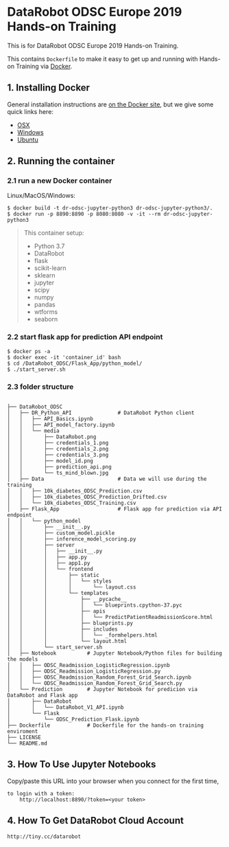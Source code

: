 # DataRobot ODSC Europe 2019 Hands-on Training

This is for DataRobot ODSC Europe 2019 Hands-on Training.

This contains `Dockerfile` to make it easy to get up and running with
Hands-on Training via [Docker](http://www.docker.com/).


## 1. Installing Docker
General installation instructions are
[on the Docker site](https://docs.docker.com/installation/), but we give some
quick links here:

* [OSX](https://www.docker.com/docker-mac)
* [Windows](https://www.docker.com/docker-windows)
* [Ubuntu](https://www.docker.com/docker-ubuntu)

## 2. Running the container

### 2.1 run a new Docker container
Linux/MacOS/Windows:

    $ docker build -t dr-odsc-jupyter-python3 dr-odsc-jupyter-python3/.
    $ docker run -p 8890:8890 -p 8080:8080 -v -it --rm dr-odsc-jupyter-python3


>This container setup:
>- Python 3.7
>- DataRobot
>- flask
>- scikit-learn 
>- sklearn
>- jupyter
>- scipy
>- numpy
>- pandas
>- wtforms
>- seaborn

### 2.2 start flask app for prediction API endpoint

	$ docker ps -a
	$ docker exec -it 'container_id' bash
	$ cd /DataRobot_ODSC/Flask_App/python_model/
	$ ./start_server.sh


### 2.3 folder structure

```

├── DataRobot_ODSC				
│   ├── DR_Python_API				# DataRobot Python client
│   │   ├── API_Basics.ipynb
│   │   ├── API_model_factory.ipynb
│   │   └── media
│   │       ├── DataRobot.png
│   │       ├── credentials_1.png
│   │       ├── credentials_2.png
│   │       ├── credentials_3.png
│   │       ├── model_id.png
│   │       ├── prediction_api.png
│   │       └── ts_mind_blown.jpg
│   ├── Data                        # Data we will use during the training
│   │   ├── 10k_diabetes_ODSC_Prediction.csv
│   │   ├── 10k_diabetes_ODSC_Prediction_Drifted.csv
│   │   └── 10k_diabetes_ODSC_Training.csv
│   ├── Flask_App                   # Flask app for prediction via API endpoint
│   │   └── python_model
│   │       ├── __init__.py
│   │       ├── custom_model.pickle
│   │       ├── inference_model_scoring.py
│   │       ├── server
│   │       │   ├── __init__.py
│   │       │   ├── app.py
│   │       │   ├── app1.py
│   │       │   └── frontend
│   │       │       ├── static
│   │       │       │   └── styles
│   │       │       │       └── layout.css
│   │       │       └── templates
│   │       │           ├── __pycache__
│   │       │           │   └── blueprints.cpython-37.pyc
│   │       │           ├── apis
│   │       │           │   └── PredictPatientReadmissionScore.html
│   │       │           ├── blueprints.py
│   │       │           ├── includes
│   │       │           │   └── _formhelpers.html
│   │       │           └── layout.html
│   │       └── start_server.sh
│   ├── Notebook          # Jupyter Notebook/Python files for building the models
│   │   ├── ODSC_Readmission_LogisticRegression.ipynb
│   │   ├── ODSC_Readmission_LogisticRegression.py
│   │   ├── ODSC_Readmission_Random_Forest_Grid_Search.ipynb
│   │   └── ODSC_Readmission_Random_Forest_Grid_Search.py
│   └── Prediction        # Jupyter Notebook for predicion via DataRobot and Flask app
│       ├── DataRobot
│       │   └── DataRobot_V1_API.ipynb
│       └── Flask
│           └── ODSC_Prediction_Flask.ipynb
├── Dockerfile            # Dockerfile for the hands-on training enviroment
├── LICENSE
└── README.md

```

## 3. How To Use Jupyter Notebooks
Copy/paste this URL into your browser when you connect for the first time,


    to login with a token:
        http://localhost:8890/?token=<your token>

## 4. How To Get DataRobot Cloud Account

	http://tiny.cc/datarobot 